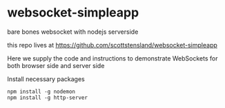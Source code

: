 # websocket-simpleapp
bare bones websocket with nodejs serverside 

this repo lives at https://github.com/scottstensland/websocket-simpleapp

Here we supply the code and instructions to demonstrate WebSockets for both browser side and server side


Install necessary packages

```
npm install -g nodemon
npm install -g http-server
```

